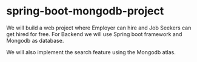 # spring-boot-mongodb-project
We will build a web project where Employer can hire and Job Seekers can get hired for free. 
For Backend we will use Spring boot framework and Mongodb as database.

We will also implement the search feature using the Mongodb atlas.

